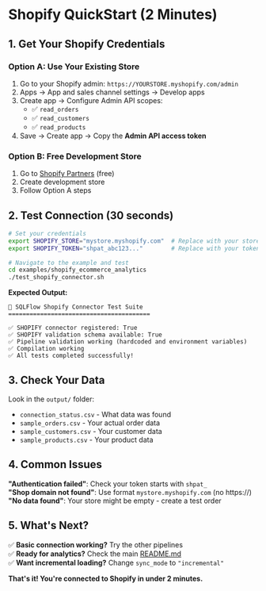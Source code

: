 # Shopify QuickStart (2 Minutes)

## 1. Get Your Shopify Credentials

### Option A: Use Your Existing Store
1. Go to your Shopify admin: `https://YOURSTORE.myshopify.com/admin`
2. Apps → App and sales channel settings → Develop apps
3. Create app → Configure Admin API scopes:
   - ✅ `read_orders`
   - ✅ `read_customers` 
   - ✅ `read_products`
4. Save → Create app → Copy the **Admin API access token**

### Option B: Free Development Store
1. Go to [Shopify Partners](https://partners.shopify.com/) (free)
2. Create development store
3. Follow Option A steps

## 2. Test Connection (30 seconds)

```bash
# Set your credentials
export SHOPIFY_STORE="mystore.myshopify.com"  # Replace with your store
export SHOPIFY_TOKEN="shpat_abc123..."        # Replace with your token

# Navigate to the example and test
cd examples/shopify_ecommerce_analytics
./test_shopify_connector.sh
```

**Expected Output:**
```
🧪 SQLFlow Shopify Connector Test Suite
========================================

✅ SHOPIFY connector registered: True
✅ SHOPIFY validation schema available: True
✅ Pipeline validation working (hardcoded and environment variables)
✅ Compilation working
✅ All tests completed successfully!
```

## 3. Check Your Data

Look in the `output/` folder:
- `connection_status.csv` - What data was found
- `sample_orders.csv` - Your actual order data
- `sample_customers.csv` - Your customer data
- `sample_products.csv` - Your product data

## 4. Common Issues

**"Authentication failed"**: Check your token starts with `shpat_`  
**"Shop domain not found"**: Use format `mystore.myshopify.com` (no https://)  
**"No data found"**: Your store might be empty - create a test order

## 5. What's Next?

✅ **Basic connection working?** Try the other pipelines  
✅ **Ready for analytics?** Check the main [README.md](README.md)  
✅ **Want incremental loading?** Change `sync_mode` to `"incremental"`

**That's it! You're connected to Shopify in under 2 minutes.** 